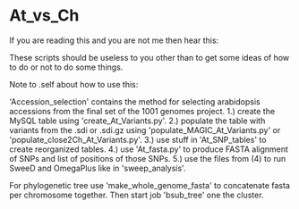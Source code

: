 # At_vs_Ch

If you are reading this and you are not me then hear this:

These scripts should be useless to you other than to get some ideas of how to do or not to do some things.

Note to .self about how to use this:

'Accession_selection' contains the method for selecting arabidopsis accessions from the final set of the 1001 genomes project. 
1.) create the MySQL table using 'create_At_Variants.py'. 
2.) populate the table with variants from the .sdi or .sdi.gz using 'populate_MAGIC_At_Variants.py' or 'populate_close2Ch_At_Variants.py'.
3.) use stuff in 'At_SNP_tables' to create reorganized tables.
4.) use 'At_fasta.py' to produce FASTA alignment of SNPs and list of positions of those SNPs.
5.) use the files from (4) to run SweeD and OmegaPlus like in 'sweep_analysis'.

For phylogenetic tree use 'make_whole_genome_fasta' to concatenate fasta per chromosome together. Then start job 'bsub_tree' one the cluster.
